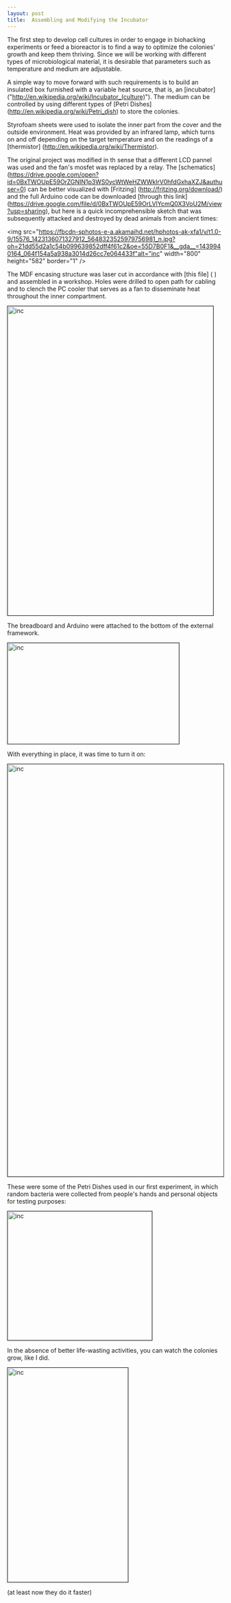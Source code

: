 ```yaml
---
layout: post
title:  Assembling and Modifying the Incubator
---
```


The first step to develop cell cultures in order to engage in biohacking experiments or feed a bioreactor is to find a way to optimize the colonies' growth and keep them thriving. Since we will be working with different types of microbiological material, it is desirable that parameters such as temperature and medium are adjustable.

A simple way to move forward with such requirements is to build an insulated box furnished with a variable heat source, that is, an [incubator] ("http://en.wikipedia.org/wiki/Incubator_(culture)"). The medium can be controlled by using different types of [Petri Dishes] (http://en.wikipedia.org/wiki/Petri_dish) to store the colonies.

Styrofoam sheets were used to isolate the inner part from the cover and the outside environment. Heat was provided by an infrared lamp, which turns on and off depending on the target temperature and on the readings of a [thermistor] (http://en.wikipedia.org/wiki/Thermistor). 

The original project was modified in th sense that a different LCD pannel was used and the fan's mosfet was replaced by a relay. The [schematics] (https://drive.google.com/open?id=0BxTWOUpE59OrZGNIN1p3WS0ycWtWeHZWWklrV0hfdGxhaXZJ&authuser=0) can be better visualized with [Fritzing] (http://fritzing.org/download/) and the full Arduino code can be downloaded [through this link] (https://drive.google.com/file/d/0BxTWOUpE59OrLVlYcmQ0X3VoU2M/view?usp=sharing), but here is a quick incomprehensible sketch that was subsequently attacked and destroyed by dead animals from ancient times:

<img src="https://fbcdn-sphotos-e-a.akamaihd.net/hphotos-ak-xfa1/v/t1.0-9/15576_1423136071327912_5648323525979756981_n.jpg?oh=21dd55d2a1c54b099639852dff4f61c2&oe=55D7B0F1&__gda__=1439940164_064f154a5a938a3014d26cc7e064433f"alt="inc" width="800" height="582" border="1" />

The MDF encasing structure was laser cut in accordance with [this file] ( ) and assembled in a workshop. Holes were drilled to open path for cabling and to clench the PC cooler that serves as a fan to disseminate heat throughout the inner compartment.

<img src="https://fbcdn-sphotos-h-a.akamaihd.net/hphotos-ak-xpa1/v/t1.0-9/p480x480/10404242_1099899320027100_3108853078127897254_n.jpg?oh=30f4fcb9408b64840d7b67ba259bc364&oe=559FE179&__gda__=1439960252_feb8793586dcf811c2f7faa947721168" 
alt="inc" width="480" height="720" border="1" />

The breadboard and Arduino were attached to the bottom of the external framework.

<img src="https://fbcdn-sphotos-h-a.akamaihd.net/hphotos-ak-xft1/v/t1.0-9/11141156_1423156954659157_3989832340389439509_n.jpg?oh=95bce3d68cc58efa183c6ce7b12a8985&oe=559C6E82&__gda__=1440787939_c2ea4493c9e7dffcd0345fb99d8647a4" 
alt="inc" width="400" height="235" border="1" />

With everything in place, it was time to turn it on:

<img src="https://fbcdn-sphotos-a-a.akamaihd.net/hphotos-ak-xpa1/v/t1.0-9/11048760_1099899450027087_2807690121244586735_n.jpg?oh=9b68762beac92145d30e0e48e0e46f89&oe=55E44C2F&__gda__=1436063045_28e9849dc62b40c170e6e6828d4b4069" 
alt="inc" width="528" height="960" border="1" />

These were some of the Petri Dishes used in our first experiment, in which random bacteria were collected from people's hands and personal objects for testing purposes:

<img src="https://fbcdn-sphotos-d-a.akamaihd.net/hphotos-ak-xpf1/v/t1.0-9/10898297_1423073181334201_8190557592477610890_n.jpg?oh=0d47447df6dcc29c8fd02685348a4929&oe=559BCDE9&__gda__=1441139670_2c2e2218cc17e0ab0020071efa0633ba" 
alt="inc" width="337" height="300" border="1" />

In the absence of better life-wasting activities, you can watch the colonies grow, like I did.

<img src="https://fbcdn-sphotos-g-a.akamaihd.net/hphotos-ak-xaf1/v/t1.0-9/1546273_1423063354668517_6674142658355745583_n.jpg?oh=a9b66f904ff077f6e79bac6aef33ac4a&oe=55991697&__gda__=1436403238_1c215a35c7634a29ed6a686b296f97b5" 
alt="inc" width="281" height="499" border="1" />

(at least now they do it faster)
